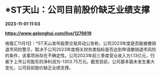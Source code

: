# *ST天山：公司目前股价缺乏业绩支撑

**2023-11-01 11:03**

**https://www.gelonghui.com/live/1276619**

格隆汇11月1日｜\*ST天山发布股票交易异动公告称，公司2023年度是否能被撤销退市风险警示，取决于公司2023年度相关财务类指标是否达到申请撤销退市风险的条件，该事项尚存在不确定性。公司2023年前三季度营业收入为1.13亿元，归属于上市公司股东的净利润为-1303.75万元。截至目前，公司基本面未发生重大变化，公司目前股价缺乏业绩支撑。